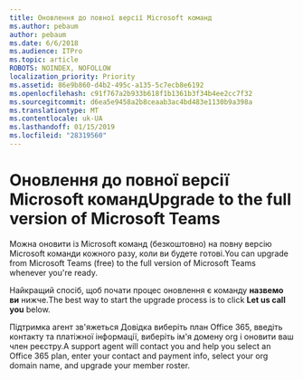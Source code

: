 ```yaml
---
title: Оновлення до повної версії Microsoft команд
ms.author: pebaum
author: pebaum
ms.date: 6/6/2018
ms.audience: ITPro
ms.topic: article
ROBOTS: NOINDEX, NOFOLLOW
localization_priority: Priority
ms.assetid: 86e9b860-d4b2-495c-a135-5c7ecb8e6192
ms.openlocfilehash: c91f767a2b933b618f1b1361b3f34b4ee2cc7f32
ms.sourcegitcommit: d6ea5e9458a2b8ceaab3ac4bd483e1130b9a398a
ms.translationtype: MT
ms.contentlocale: uk-UA
ms.lasthandoff: 01/15/2019
ms.locfileid: "28319560"
---
```

# <a name="upgrade-to-the-full-version-of-microsoft-teams"></a><span data-ttu-id="d1115-102">Оновлення до повної версії Microsoft команд</span><span class="sxs-lookup"><span data-stu-id="d1115-102">Upgrade to the full version of Microsoft Teams</span></span>

<span data-ttu-id="d1115-103">Можна оновити із Microsoft команд (безкоштовно) на повну версію Microsoft команди кожного разу, коли ви будете готові.</span><span class="sxs-lookup"><span data-stu-id="d1115-103">You can upgrade from Microsoft Teams (free) to the full version of Microsoft Teams whenever you're ready.</span></span>
  
<span data-ttu-id="d1115-104">Найкращий спосіб, щоб почати процес оновлення є команду **назвемо ви** нижче.</span><span class="sxs-lookup"><span data-stu-id="d1115-104">The best way to start the upgrade process is to click **Let us call you** below.</span></span> 
  
<span data-ttu-id="d1115-105">Підтримка агент зв'яжеться Довідка виберіть план Office 365, введіть контакту та платіжної інформації, виберіть ім'я домену org і оновити ваш член реєстру.</span><span class="sxs-lookup"><span data-stu-id="d1115-105">A support agent will contact you and help you select an Office 365 plan, enter your contact and payment info, select your org domain name, and upgrade your member roster.</span></span>
  

